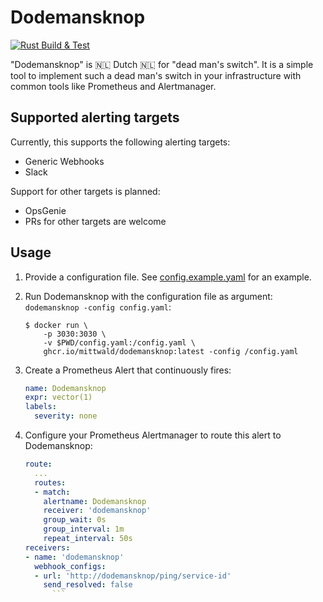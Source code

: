 # Dodemansknop

[![Rust Build & Test](https://github.com/mittwald/dodemansknop/actions/workflows/rust.yml/badge.svg)](https://github.com/mittwald/dodemansknop/actions/workflows/rust.yml)

"Dodemansknop" is 🇳🇱 Dutch 🇳🇱 for "dead man's switch". It is a simple tool to implement such a dead man's switch in your infrastructure with common tools like Prometheus and Alertmanager.

## Supported alerting targets

Currently, this supports the following alerting targets:

- Generic Webhooks
- Slack

Support for other targets is planned:

- OpsGenie
- PRs for other targets are welcome

## Usage

1. Provide a configuration file. See [config.example.yaml](config.example.yaml) for an example.

2. Run Dodemansknop with the configuration file as argument: `dodemansknop -config config.yaml`:

    ```
    $ docker run \
        -p 3030:3030 \
        -v $PWD/config.yaml:/config.yaml \
        ghcr.io/mittwald/dodemansknop:latest -config /config.yaml
    ```

3. Create a Prometheus Alert that continuously fires:

   ```yaml
   name: Dodemansknop
   expr: vector(1)
   labels:
     severity: none
   ```

4. Configure your Prometheus Alertmanager to route this alert to Dodemansknop:

    ```yaml
    route:
      ...
      routes:
      - match:
        alertname: Dodemansknop
        receiver: 'dodemansknop'
        group_wait: 0s
        group_interval: 1m
        repeat_interval: 50s
    receivers:
    - name: 'dodemansknop'
      webhook_configs:
      - url: 'http://dodemansknop/ping/service-id'
        send_resolved: false
          ``` 
    ```

